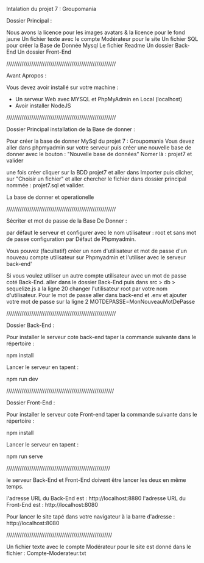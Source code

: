 Intalation du projet 7 : Groupomania

Dossier Principal :

Nous avons la licence pour les images avatars & la licence pour le fond jaune
Un fichier texte avec le compte Modérateur pour le site
Un fichier SQL pour créer la Base de Donnée Mysql
Le fichier Readme
Un dossier Back-End
Un dossier Front-End

/////////////////////////////////////////////////////////

Avant Apropos :

Vous devez avoir installé sur votre machine :

- Un serveur Web avec MYSQL et PhpMyAdmin en Local (localhost)
- Avoir installer NodeJS

/////////////////////////////////////////////////////////

Dossier Principal installation de la Base de donner :

Pour créer la base de donner MySql du projet 7 : Groupomania
Vous devez aller dans phpmyadmin sur votre serveur
puis créer une nouvelle base de donner avec le bouton : "Nouvelle base de données"
Nomer là : projet7 et valider

une fois créer cliquer sur la BDD projet7 et aller dans Importer puis clicher,
sur "Choisir un fichier" et aller chercher le fichier dans dossier principal nommée : projet7.sql
et valider.

La base de donner et operationelle

/////////////////////////////////////////////////////////

Sécriter et mot de passe de la Base De Donner :

par défaut le serveur et configurer avec le nom utilisateur : root et sans mot de passe
configuration par Défaut de Phpmyadmin.

Vous pouvez (facultatif) créer un nom d'utilisateur et mot de passe d'un nouveau compte utilisateur sur Phpmyadmin et l'utiliser avec le serveur back-end'


Si vous voulez utiliser un autre compte utilisateur avec un mot de passe coté Back-End.
aller dans le dossier Back-End puis dans src > db > sequelize.js
a la ligne 20 changer l'utilisateur root par votre nom d'utilisateur.
Pour le mot de passe aller dans back-end et .env et ajouter votre mot de passe sur la ligne 2
MOTDEPASSE=MonNouveauMotDePasse




/////////////////////////////////////////////////////////

Dossier Back-End :

Pour installer le serveur cote back-end taper la commande suivante dans le répertoire :

npm install

Lancer le serveur en tapent :

npm run dev

////////////////////////////////////////////////////////

Dossier Front-End :

Pour installer le serveur cote Front-end taper la commande suivante dans le répertoire :

npm install

Lancer le serveur en tapent :

npm run serve

//////////////////////////////////////////////////////

le serveur Back-End et Front-End doivent être lancer les deux en même temps.

l'adresse URL du Back-End est : http://localhost:8880
l'adresse URL du Front-End est : http://localhost:8080

Pour lancer le site tapé dans votre navigateur à la barre d'adresse : http://localhost:8080

///////////////////////////////////////////////////////

Un fichier texte avec le compte Modérateur pour le site est donné dans le fichier : Compte-Moderateur.txt




